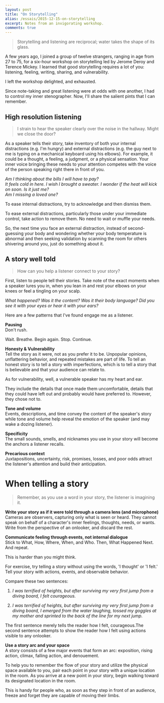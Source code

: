 ```yaml
---
layout: post
title: "On Storytelling"
alias: /essais/2015-12-15-on-storytelling
excerpt: Notes from an invigorating workshop.  
comments: true
---
```


> Storytelling and listening are reciprocal; water takes the shape of its glass.

A few years ago, I joined a group of twelve strangers, ranging in age from 27 to 75, for a six-hour workshop on storytelling led by Jerome Deroy and Terence Mickey. I learned that good storytelling requires a lot of you: listening, feeling, writing, sharing, and vulnerability. 

I left the workshop delighted, and exhausted.

Since note-taking and great listening were at odds with one another, I had to control my inner stenographer. Now, I'll share the salient pints that I can remember. 

## High resolution listening   
> I strain to hear the speaker clearly over the noise in the hallway. Might we close the door?  

As a speaker tells their story, take inventory of both your internal distractions (e.g. I'm hungry) and external distractions (e.g. the guy next to me is typing on a mechanical keyboard using his elbows). For example, it could be a thought, a feeling, a judgment, or a physical sensation. Your inner voice bringing these needs to your attention competes with the voice of the person speaking right there in front of you. 

_Am I thinking about the bills I will have to pay?_  
_It feels cold in here. I wish I brought a sweater. I wonder if the heat will kick on soon. Is it just me?_  
_Am I missing a loved one?_  

To ease internal distractions, try to acknowledge and then dismiss them.

To ease external distractions, particularly those under your immediate control, take action to remove them. No need to wait or muffle your needs.

So, the next time you face an external distraction, instead of second-guessing your body and wondering whether your body temperature is abnormal and then seeking validation by scanning the room for others shivering around you, just do something about it.

## A story well told  
> How can you help a listener connect to your story?

First, listen to people tell their stories. Take note of the exact moments when a speaker lures you in, when you lean in and rest your elbows on your knees or feel a tingling on your scalp.  

_What happened? Was it the content? Was it their body language? Did you see it with your eyes or hear it with your ears?_

Here are a few patterns that I've found engage me as a listener.  

**Pausing**  
Don't rush. 

Wait. Breathe. Begin again. Stop. Continue.  

**Honesty & Vulnerability**  
Tell the story as it were, not as you prefer it to be. Unpopular opinions, unflattering behavior, and repeated mistakes are part of life. To tell an honest story is to tell a story with imperfections, which is to tell a story that is believable and that your audience can relate to.  

As for vulnerability, well, a vulnerable speaker has my heart and ear.  

They include the details that once made them uncomfortable, details that they could have left out and probably would have preferred to. However, they chose not to. 

**Tone and volume**  
Events, descriptions, and time convey the content of the speaker's story while tone and volume help reveal the emotion of the speaker (and may wake a dozing listener).  

**Specificity**  
The small sounds, smells, and nicknames you use in your story will become the anchors a listener recalls. 

**Precarious context**  
Juxtapositions, uncertainty, risk, promises, losses, and poor odds attract the listener's attention and build their anticipation.  

# When telling a story  
> Remember, as you use a word in your story, the listener is imagining it. 

**Write your story as if it were told through a camera lens (and microphone)**  
Cameras are observers, capturing only what is seen or heard. They cannot speak on behalf of a character's inner feelings, thoughts, needs, or wants. Write from the perspective of an onlooker, and discard the rest.

**Communicate feeling through events, not internal dialogue**  
Stick to What, How, Where, When, and Who. Then, What Happened Next. And repeat. 

This is harder than you might think. 

For exercise, try telling a story without using the words, 'I thought' or 'I felt.' Tell your story with actions, events, and observable behavior.  

Compare these two sentences:

1. _I was terrified of heights, but after surviving my very first jump from a diving board, I felt courageous._  

2. _I was terrified of heights, but after surviving my very first jump from a diving board, I emerged from the water laughing, tossed my goggles at my mother and sprinted to the back of the line for my next jump._   

The first sentence merely tells the reader how I felt, courageous.The second sentence attempts to show the reader how I felt using actions visible to any onlooker.

**Use a story arc and your space**   
A story consists of a few major events that form an arc: exposition, rising action, climax, falling action, and denouement. 

To help you to remember the flow of your story and utilize the physical space available to you, pair each point in your story with a unique location in the room. As you arrive at a new point in your story, begin walking toward its designated location in the room.  

This is handy for people who, as soon as they step in front of an audience, freeze and forget they are capable of moving their limbs.  